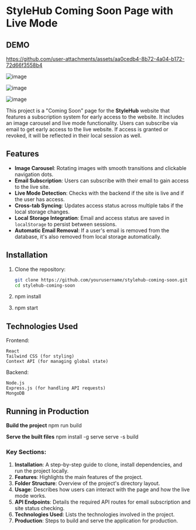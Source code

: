 # StyleHub Coming Soon Page with Live Mode

## DEMO

https://github.com/user-attachments/assets/aa0cedb4-8b72-4a04-b172-72d66f3558b4


![image](https://github.com/user-attachments/assets/d65e8fcd-8869-4eba-988d-5926e981f5dd)

![image](https://github.com/user-attachments/assets/ca3a4eff-90af-4af0-9c16-5e85fc03d878)

![image](https://github.com/user-attachments/assets/6184d7c8-023d-4025-bc3b-9f4726bd1f4c)


This project is a "Coming Soon" page for the **StyleHub** website that features a subscription system for early access to the website. It includes an image carousel and live mode functionality. Users can subscribe via email to get early access to the live website. If access is granted or revoked, it will be reflected in their local session as well.

## Features

- **Image Carousel**: Rotating images with smooth transitions and clickable navigation dots.
- **Email Subscription**: Users can subscribe with their email to gain access to the live site.
- **Live Mode Detection**: Checks with the backend if the site is live and if the user has access.
- **Cross-tab Syncing**: Updates access status across multiple tabs if the local storage changes.
- **Local Storage Integration**: Email and access status are saved in `localStorage` to persist between sessions.
- **Automatic Email Removal**: If a user's email is removed from the database, it's also removed from local storage automatically.

## Installation

1. Clone the repository:

   ```bash
   git clone https://github.com/yourusername/stylehub-coming-soon.git
   cd stylehub-coming-soon

2. npm install

3. npm start


## Technologies Used

Frontend:

    React
    Tailwind CSS (for styling)
    Context API (for managing global state)

Backend:

    Node.js
    Express.js (for handling API requests)
    MongoDB 

## Running in Production

**Build the project**
  npm run build

**Serve the built files**
  npm install -g serve
  serve -s build


### Key Sections:

1. **Installation**: A step-by-step guide to clone, install dependencies, and run the project locally.
2. **Features**: Highlights the main features of the project.
3. **Folder Structure**: Overview of the project's directory layout.
4. **Usage**: Describes how users can interact with the page and how the live mode works.
5. **API Endpoints**: Details the required API routes for email subscription and site status checking.
6. **Technologies Used**: Lists the technologies involved in the project.
7. **Production**: Steps to build and serve the application for production.
